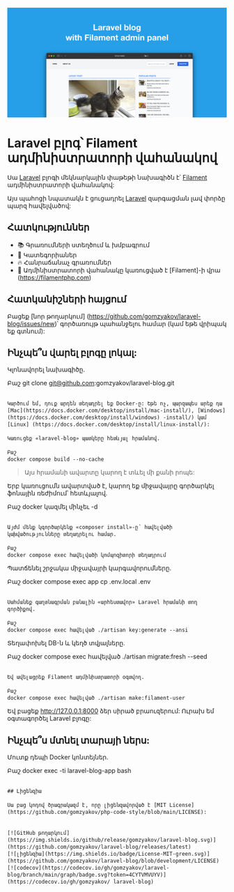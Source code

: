 ![Laravel բլոգ՝ Filament-ի ադմինիստրատորի վահանակով](../docs/social-preview-en.png)

# Laravel բլոգ՝ Filament ադմինիստրատորի վահանակով

Սա [Laravel](https://laravel.com) բլոգի մեկնարկային փաթեթի նախագիծն է՝ [Filament](https://filamentphp.com) ադմինիստրատորի վահանակով:

Այս պահոցի նպատակն է ցուցադրել [Laravel](https://laravel.com) զարգացման լավ փորձը պարզ հավելվածով:

## Հատկություններ

- 📚 Գրառումների ստեղծում և խմբագրում
- 🥑 Կատեգորիաներ
- :fire: Հանրաճանաչ գրառումներ
- :hatched_chick: Ադմինիստրատորի վահանակը կառուցված է [Filament]-ի վրա (https://filamentphp.com)

## Հատկանիշների հայցում

Բացեք [նոր թողարկում] (https://github.com/gomzyakov/laravel-blog/issues/new)՝ գործառույթ պահանջելու համար (կամ եթե վրիպակ եք գտնում):

## Ինչպե՞ս վարել բլոգը լոկալ:

Կլոնավորել նախագիծը.

Բաշ
git clone git@github.com:gomzyakov/laravel-blog.git
```

Կարծում եմ, դուք արդեն տեղադրել եք Docker-ը: Եթե ոչ, պարզապես արեք դա [Mac](https://docs.docker.com/desktop/install/mac-install/), [Windows] (https://docs.docker.com/desktop/install/windows) -install/) կամ [Linux] (https://docs.docker.com/desktop/install/linux-install/):

Կառուցեք «laravel-blog» պատկերը հետևյալ հրամանով.

Բաշ
docker compose build --no-cache
```

>Այս հրամանի ավարտը կարող է տևել մի քանի րոպե:

Երբ կառուցումն ավարտված է, կարող եք միջավայրը գործարկել ֆոնային ռեժիմում՝ հետևյալով.

Բաշ
docker կազմել մինչեւ -d
```

Այժմ մենք կգործարկենք «composer install»-ը՝ հավելվածի կախվածությունները տեղադրելու համար.

Բաշ
docker compose exec հավելվածի կոմպոզիտորի տեղադրում
```

Պատճենել շրջակա միջավայրի կարգավորումները.

Բաշ
docker compose exec app cp .env.local .env
```

Սահմանեք գաղտնագրման բանալին «արհեստավոր» Laravel հրամանի տող գործիքով.

Բաշ
docker compose exec հավելված ./artisan key:generate --ansi
```

Տեղափոխել DB-ն և կեղծ տվյալները.

Բաշ
docker compose exec հավելված ./artisan migrate:fresh --seed
```

Եվ ավելացրեք Filament ադմինիստրատորի օգտվող.

Բաշ
docker compose exec հավելված ./artisan make:filament-user
```

Եվ բացեք http://127.0.0.1:8000 ձեր սիրած բրաուզերում: Ուրախ եմ օգտագործել Laravel բլոգը:

## Ինչպե՞ս մտնել տարայի ներս:

Մուտք դեպի Docker կոնտեյներ.

Բաշ
docker exec -ti laravel-blog-app bash
```

## Լիցենզիա

Սա բաց կոդով ծրագրակազմ է, որը լիցենզավորված է [MIT License] (https://github.com/gomzyakov/php-code-style/blob/main/LICENSE):


[![GitHub թողարկում](https://img.shields.io/github/release/gomzyakov/laravel-blog.svg)](https://github.com/gomzyakov/laravel-blog/releases/latest)
[![լիցենզիա](https://img.shields.io/badge/License-MIT-green.svg)](https://github.com/gomzyakov/laravel-blog/blob/development/LICENSE)
[![codecov](https://codecov.io/gh/gomzyakov/laravel-blog/branch/main/graph/badge.svg?token=4CYTVMVUYV)](https://codecov.io/gh/gomzyakov/ laravel-blog)